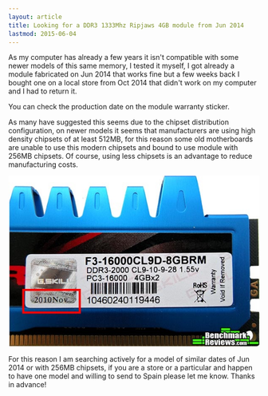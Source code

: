 ```yaml
---
layout: article
title: Looking for a DDR3 1333Mhz Ripjaws 4GB module from Jun 2014
lastmod: 2015-06-04
---
```


As my computer has already a few years it isn't compatible with some newer models of this same memory, I tested it myself, I got already a module fabricated on Jun 2014 that works fine but a few weeks back I bought one on a local store from Oct 2014 that didn't work on my computer and I had to return it.

You can check the production date on the module warranty sticker.

As many have suggested this seems due to the chipset distribution configuration, on newer models it seems that manufacturers are using high density chipsets of at least 512MB, for this reason some old motherboards are unable to use this modern chipsets and bound to use module with 256MB chipsets. Of course, using less chipsets is an advantage to reduce manufacturing costs.

![Ripjaws module date](/images/posts/ripjaws.jpg)

For this reason I am searching actively for a model of similar dates of Jun 2014 or with 256MB chipsets, if you are a store or a particular and happen to have one model and willing to send to Spain please let me know. Thanks in advance!